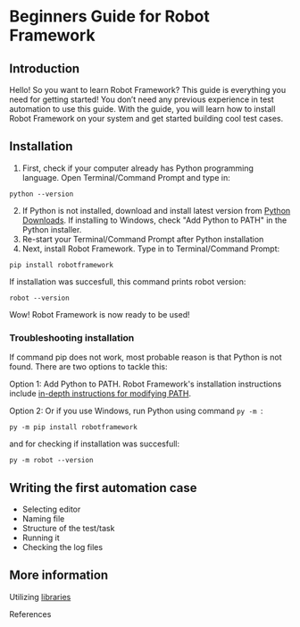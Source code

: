 # Beginners Guide for Robot Framework

## Introduction

Hello! So you want to learn Robot Framework? This guide is everything you need for getting started! You don’t need any previous experience in test automation to use this guide. With the guide, you will learn how to install Robot Framework on your system and get started building cool test cases.

## Installation

1. First, check if your computer already has Python programming language. Open Terminal/Command Prompt and type in:
```
python --version
```
2. If Python is not installed, download and install latest version from [Python Downloads](https://www.python.org/downloads/). If installing to Windows, check "Add Python to PATH" in the Python installer.
3. Re-start your Terminal/Command Prompt after Python installation
4. Next, install Robot Framework. Type in to Terminal/Command Prompt:
```
pip install robotframework
```
If installation was succesfull, this command prints robot version:
```
robot --version
```
Wow! Robot Framework is now ready to be used!

### Troubleshooting installation

If command pip does not work, most probable reason is that Python is not found. There are two options to tackle this:

Option 1: Add Python to PATH. Robot Framework's installation instructions include [in-depth instructions for modifying PATH](https://github.com/robotframework/robotframework/blob/master/INSTALL.rst#configuring-path).

Option 2: Or if you use Windows, run Python using command `py -m `:
```
py -m pip install robotframework
```
and for checking if installation was succesfull:
```
py -m robot --version
```

## Writing the first automation case


* Selecting editor
* Naming file
* Structure of the test/task
* Running it
* Checking the log files

## More information

Utilizing [libraries](https://robotframework.org/#libraries)

References
